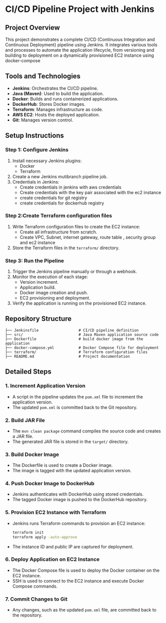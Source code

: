 # CI/CD Pipeline Project with Jenkins

## Project Overview
This project demonstrates a complete CI/CD (Continuous Integration and Continuous Deployment) pipeline using Jenkins. It integrates various tools and processes to automate the application lifecycle, from versioning and building to deployment on a dynamically provisioned EC2 instance using docker-compose

## Tools and Technologies
- **Jenkins**: Orchestrates the CI/CD pipeline.
- **Java (Maven)**: Used to build the application.
- **Docker**: Builds and runs containerized applications.
- **DockerHub**: Stores Docker images.
- **Terraform**: Manages infrastructure as code.
- **AWS EC2**: Hosts the deployed application.
- **Git**: Manages version control.

## Setup Instructions

### Step 1: Configure Jenkins
1. Install necessary Jenkins plugins:
   - Docker 
   - Terraform
2. Create a new Jenkins mutibranch pipeline job.
3. Credentials in Jenkins:
   - Create credentials in jenkins with aws credentials
   - Create credentials with the key pair associated with the ec2 instance
   - create credentials for git registry
   - create credentials for dockerhub registry
     


### Step 2:Create Terraform configuration files

1. Write Terraform configuration files to create the EC2 instance:
   - Create all infrastructure from scratch.
   - Create VPC, Subnet, internet gateway, route table , security group and ec2 instance
3. Store the Terraform files in the `terraform/` directory.

### Step 3: Run the Pipeline
1. Trigger the Jenkins pipeline manually or through a webhook.
2. Monitor the execution of each stage:
   - Version increment.
   - Application build.
   - Docker image creation and push.
   - EC2 provisioning and deployment.
3. Verify the application is running on the provisioned EC2 instance.

## Repository Structure
```
├── Jenkinsfile                  # CI/CD pipeline definition
├── src/                         # Java Maven application source code
├── Dockerfile                   # build docker image from the application
├── docker-compose.yml           # Docker Compose file for deployment
├── terraform/                   # Terraform configuration files
├── README.md                    # Project documentation
```

## Detailed Steps

### 1. Increment Application Version
- A script in the pipeline updates the `pom.xml` file to increment the application version.
- The updated `pom.xml` is committed back to the Git repository.

### 2. Build JAR File
- The `mvn clean package` command compiles the source code and creates a JAR file.
- The generated JAR file is stored in the `target/` directory.

### 3. Build Docker Image
- The Dockerfile is used to create a Docker image.
- The image is tagged with the updated application version.

### 4. Push Docker Image to DockerHub
- Jenkins authenticates with DockerHub using stored credentials.
- The tagged Docker image is pushed to the DockerHub repository.

### 5. Provision EC2 Instance with Terraform
- Jenkins runs Terraform commands to provision an EC2 instance:
   ```bash
   terraform init
   terraform apply -auto-approve
   ```
- The instance ID and public IP are captured for deployment.

### 6. Deploy Application on EC2 Instance
- The Docker Compose file is used to deploy the Docker container on the EC2 instance.
- SSH is used to connect to the EC2 instance and execute Docker Compose commands.

### 7. Commit Changes to Git
- Any changes, such as the updated `pom.xml` file, are committed back to the repository.



